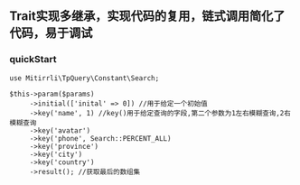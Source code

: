 ## Trait实现多继承，实现代码的复用，链式调用简化了代码，易于调试
  
### quickStart
```
use Mitirrli\TpQuery\Constant\Search;

$this->param($params)
     ->initial(['inital' => 0]) //用于给定一个初始值
     ->key('name', 1) //key()用于给定查询的字段,第二个参数为1左右模糊查询,2右模糊查询
     ->key('avatar')
     ->key('phone', Search::PERCENT_ALL)
     ->key('province')
     ->key('city')
     ->key('country')
     ->result(); //获取最后的数组集
```  
  